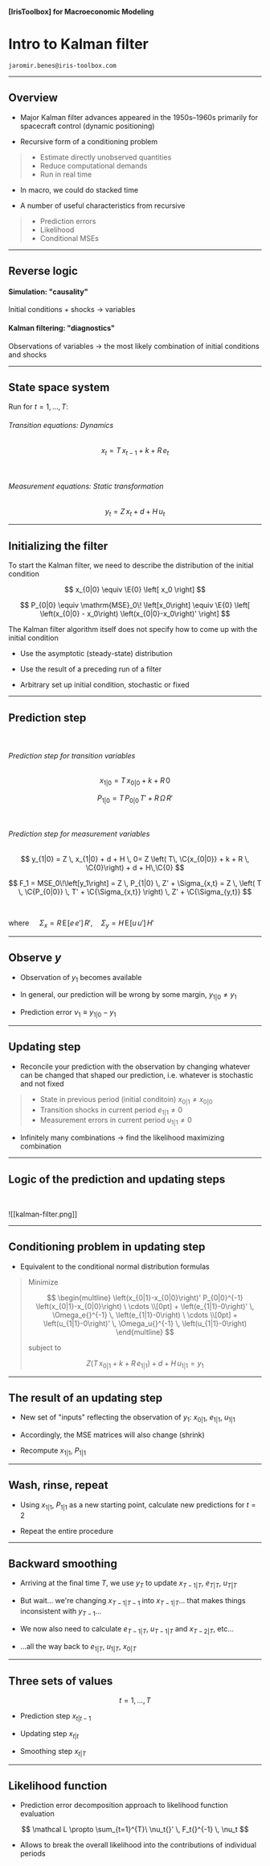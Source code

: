 

__[IrisToolbox] for Macroeconomic Modeling__

# Intro to Kalman filter

`jaromir.benes@iris-toolbox.com`

$$
\newcommand{\E}[1]{\mathrm E_{#1}\!}
\newcommand{\C}[1]{{\color{darkred}#1}}
$$

---

## Overview

* Major Kalman filter advances appeared in the 1950s–1960s primarily for spacecraft control (dynamic positioning)

* Recursive form of a conditioning problem
>    * Estimate directly unobserved quantities 
>    * Reduce computational demands
>    * Run in real time

* In macro, we could do stacked time

* A number of useful characteristics from recursive
>    * Prediction errors
>    * Likelihood
>    * Conditional MSEs

---

## Reverse logic

#### Simulation: "causality"

Initial conditions + shocks $\to$ variables

#### Kalman filtering: "diagnostics"

Observations of variables $\to$ the most likely combination of initial conditions and shocks

---

## State space system


Run for $t = 1, \dots, T$:

###### Transition equations: Dynamics
$$
x_t = T \, x_{t-1} + k + R \, e_t
$$

<br/>

###### Measurement equations: Static transformation
$$
y_t = Z \, x_t + d + H \, u_t
$$




---

## Initializing the filter

To start the Kalman filter, we need to describe the distribution of the initial condition

$$
x_{0|0} \equiv \E{0} \left[ x_0 \right]
$$

$$
P_{0|0} \equiv \mathrm{MSE}_0\! \left[x_0\right]
\equiv \E{0} \left[
\left(x_{0|0} - x_0\right) \left(x_{0|0}-x_0\right)'
\right]
$$

The Kalman filter algorithm itself does not specify how to come up with the initial condition

* Use the asymptotic (steady-state) distribution

* Use the result of a preceding run of a filter

* Arbitrary set up initial condition, stochastic or fixed


---

## Prediction step

<br/>

###### Prediction step for transition variables

$$
x_{1|0} = T \, x_{0|0} + k + R \, 0
$$

$$
P_{1|0} = T \, P_{0|0} \, T' + R \, \Omega \, R'
$$

<br/>

###### Prediction step for measurement variables

$$
y_{1|0} = Z \, x_{1|0} + d + H \, 0= Z \left( T\, \C{x_{0|0}} + k + R \, \C{0}\right) + d + H\,\C{0}
$$

$$
F_1 = MSE_0\!\left[y_1\right] 
= Z \, P_{1|0} \, Z' + \Sigma_{x,t}
= Z \, \left( T \, \C{P_{0|0}} \, T' + \C{\Sigma_{x,t}} \right) \, Z' + \C{\Sigma_{y,t}}
$$


<br/>


where  $\quad \Sigma_x = R \, \mathrm E\!\left[ e \, e' \right] \, R', \quad \Sigma_y = H \, \mathrm E\!\left[ u \, u' \right] \, H'$


---

## Observe $y$

* Observation of $y_1$ becomes available

* In general, our prediction will be wrong by some margin, $y_{1|0}\ne y_1$

* Prediction error $\nu_1 \equiv y_{1|0} - y_1$

---

## Updating step

* Reconcile your prediction with the observation by changing whatever can be changed that shaped our prediction, i.e. whatever is stochastic and not fixed

> * State in previous period (initial conditoin) $x_{0|1} \ne x_{0|0}$
> * Transition shocks in current period $e_{1|1} \ne 0$
> * Measurement errors in current period $u_{1|1} \ne 0$

* Infinitely many combinations $\to$ find the likelihood maximizing combination

---

## Logic of the prediction and updating steps

<br/>

![[kalman-filter.png]]


---

## Conditioning problem in updating step

* Equivalent to the conditional normal distribution formulas

>
> Minimize
>
> $$
> \begin{multline}
> \left(x_{0|1}-x_{0|0}\right)'
> P_{0|0}^{-1} 
> \left(x_{0|1}-x_{0|0}\right) \ \cdots
> \\[0pt] 
> +
> \left(e_{1|1}-0\right)' \, \Omega_e{}^{-1} \, \left(e_{1|1}-0\right) \ \cdots
> \\[0pt]
> +
> \left(u_{1|1}-0\right)' \, \Omega_u{}^{-1} \, \left(u_{1|1}-0\right)
> \end{multline}
> $$
> 
> subject to
> 
> $$
> Z\left(T\,x_{0|1} + k + R \, e_{1|1}\right) + d + H \, u_{1|1} = y_1
> $$


---

## The result of an updating step

* New set of "inputs" reflecting the observation of $y_{1}$: $x_{0|1}$, $e_{1|1}$, $u_{1|1}$

* Accordingly, the MSE matrices will also change (shrink)

* Recompute $x_{1|1}$, $P_{1|1}$

---

## Wash, rinse, repeat

* Using $x_{1|1}$, $P_{1|1}$  as a new starting point, calculate new predictions for $t=2$

* Repeat the entire procedure

---

## Backward smoothing

* Arriving at the final time $T$, we use $y_T$ to update  $x_{T-1|T}$, $e_{T|T}$, $u_{T|T}$ 

* But wait... we're changing $x_{T-1|T-1}$ into $x_{T-1|T}$... that makes things inconsistent with $y_{T-1}$...

* We now also need to calculate $e_{T-1|T}$, $u_{T-1|T}$ and $x_{T-2|T}$, etc...

* ...all the way back to $e_{1|T}$, $u_{1|T}$, $x_{0|T}$

---

## Three sets of values 

$$
t = 1, \dots, T
$$

* Prediction step $x_{t|t-1}$

* Updating step $x_{t|t}$

* Smoothing step $x_{t|T}$


---

## Likelihood function

* Prediction error decomposition approach to likelihood function evaluation

$$
\mathcal L \propto \sum_{t=1}^{T}\ \nu_t{}' \, F_t{}^{-1} \, \nu_t
$$

* Allows to break the overall likelihood into the contributions of individual periods
